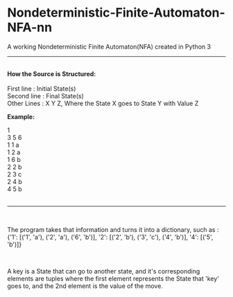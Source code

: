 # Nondeterministic-Finite-Automaton-NFA-nn
A working Nondeterministic Finite Automaton(NFA) created in Python 3
_________________
<br>
<b> How the Source is Structured: </b>
<br>

<br>
First line : Initial State(s)
<br>
Second line : Final State(s)
<br>
Other Lines : X Y Z, Where the State X goes to State Y with Value Z

<br>

<b>Example:</b> 
<br>

1 <br>
3 5 6 <br>
1 1 a <br>
1 2 a <br>
1 6 b <br>
2 2 b <br>
2 3 c <br>
2 4 b <br>
4 5 b <br>
<br>
________________
<br>

The program takes that information and turns it into a dictionary, such as : {'1': [('1', 'a'), ('2', 'a'), ('6', 'b')], '2': [('2', 'b'), ('3', 'c'), ('4', 'b')], '4': [('5', 'b')]}

<br>

A key is a State that can go to another state, and it's corresponding elements are tuples where the first element represents the State that 'key' goes to, and the 2nd element is the value of the move.
